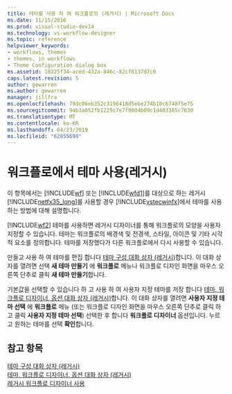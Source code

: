 ```yaml
---
title: 테마를 사용 하 여 워크플로의 (레거시) | Microsoft Docs
ms.date: 11/15/2016
ms.prod: visual-studio-dev14
ms.technology: vs-workflow-designer
ms.topic: reference
helpviewer_keywords:
- workflows, themes
- themes, in workflows
- Theme Configuration dialog box
ms.assetid: 10225f34-aced-432a-846c-82cf6137d7c0
caps.latest.revision: 5
author: gewarren
ms.author: gewarren
manager: jillfra
ms.openlocfilehash: 79dc06eb352c3196418d5ebe274b10c6740f5e75
ms.sourcegitcommit: 94b3a052fb1229c7e7f8804b09c1d403385c7630
ms.translationtype: MT
ms.contentlocale: ko-KR
ms.lasthandoff: 04/23/2019
ms.locfileid: "62855690"
---
```

# <a name="using-themes-in-workflows-legacy"></a>워크플로에서 테마 사용(레거시)
이 항목에서는 [!INCLUDE[wf](../includes/wf-md.md)] 또는 [!INCLUDE[wfd1](../includes/wfd1-md.md)]를 대상으로 하는 레거시 [!INCLUDE[netfx35_long](../includes/netfx35-long-md.md)]를 사용할 경우 [!INCLUDE[vstecwinfx](../includes/vstecwinfx-md.md)]에서 테마를 사용하는 방법에 대해 설명합니다.  
  
 [!INCLUDE[wf2](../includes/wf2-md.md)] 테마를 사용하면 레거시 디자이너를 통해 워크플로의 모양을 사용자 지정할 수 있습니다. 테마는 워크플로의 배경색 및 전경색, 스타일, 아이콘 및 기타 시각적 요소를 정의합니다. 테마를 저장했다가 다른 워크플로에서 다시 사용할 수 있습니다.  
  
 만들고 사용 하 여 테마를 편집 합니다 [테마 구성 대화 상자 (레거시)](../workflow-designer/theme-configuration-dialog-box-legacy.md)합니다. 이 대화 상자를 열려면 선택 **새 테마 만들기** 에 **워크플로** 메뉴나 워크플로 디자인 화면을 마우스 오른쪽 단추로 클릭 **새 테마 만들기**합니다.  
  
 기본값을 선택할 수 있습니다 하 고 사용 하 여 사용자 지정 테마를 저장 합니다 [테마, 워크플로 디자이너, 옵션 대화 상자 (레거시)](../workflow-designer/themes-workflow-designer-options-dialog-box-legacy.md)합니다. 이 대화 상자를 열려면 **사용자 지정 테마 선택** 에 **워크플로** 메뉴 (또는 워크플로 디자인 화면을 마우스 오른쪽 단추로 클릭 하 고 클릭 **사용자 지정 테마 선택**) 선택한 후 합니다 **워크플로 디자이너** 옵션입니다. 누르고 원하는 테마를 선택 **확인**합니다.  
  
## <a name="see-also"></a>참고 항목  
 [테마 구성 대화 상자 (레거시)](../workflow-designer/theme-configuration-dialog-box-legacy.md)   
 [테마, 워크플로 디자이너, 옵션 대화 상자 (레거시)](../workflow-designer/themes-workflow-designer-options-dialog-box-legacy.md)   
 [레거시 워크플로 디자이너 사용](../workflow-designer/using-the-legacy-workflow-designer.md)